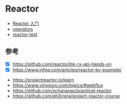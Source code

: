 # Reactor

- [Reactor 入门](./reactor.md)
- [operators](./operators.md)
- [reactor-test](./stepverifier.md)

## 参考

- [x] https://github.com/reactor/lite-rx-api-hands-on
- [x] https://www.infoq.com/articles/reactor-by-example/
- https://projectreactor.io/learn
- https://www.vinsguru.com/topics/#webflux
- https://github.com/schananas/practical-reactor
- https://github.com/eh3rrera/project-reactor-course
